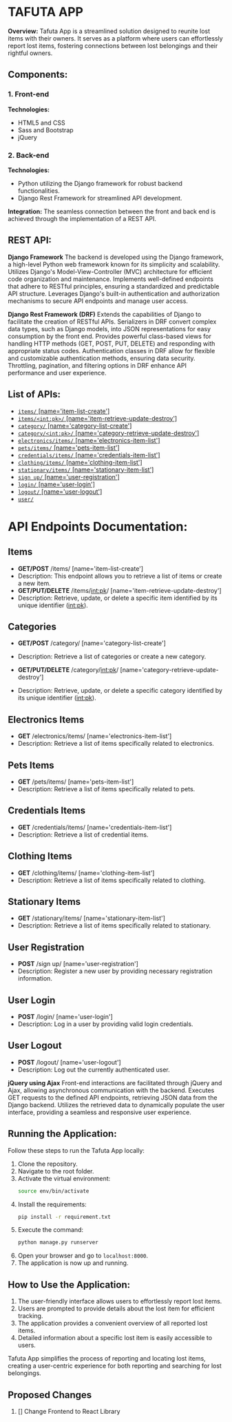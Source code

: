 # TAFUTA APP

**Overview:**
Tafuta App is a streamlined solution designed to reunite lost items with their owners. It serves as a platform where users can effortlessly report lost items, fostering connections between lost belongings and their rightful owners.

## Components:

### 1. Front-end

**Technologies:**
- HTML5 and CSS
- Sass and Bootstrap
- jQuery

### 2. Back-end

**Technologies:**
- Python utilizing the Django framework for robust backend functionalities.
- Django Rest Framework for streamlined API development.

**Integration:**
The seamless connection between the front and back end is achieved through the implementation of a REST API.

## REST API:
**Django Framework**
The backend is developed using the Django framework, a high-level Python web framework known for its simplicity and scalability.
Utilizes Django's Model-View-Controller (MVC) architecture for efficient code organization and maintenance.
Implements well-defined endpoints that adhere to RESTful principles, ensuring a standardized and predictable API structure.
Leverages Django's built-in authentication and authorization mechanisms to secure API endpoints and manage user access.

**Django Rest Framework (DRF)**
Extends the capabilities of Django to facilitate the creation of RESTful APIs.
Serializers in DRF convert complex data types, such as Django models, into JSON representations for easy consumption by the front end.
Provides powerful class-based views for handling HTTP methods (GET, POST, PUT, DELETE) and responding with appropriate status codes.
Authentication classes in DRF allow for flexible and customizable authentication methods, ensuring data security.
Throttling, pagination, and filtering options in DRF enhance API performance and user experience.

## List of APIs:
- [`items/` [name='item-list-create']](#)
- [`items/<int:pk>/` [name='item-retrieve-update-destroy']](#)
- [`category/` [name='category-list-create']](#)
- [`category/<int:pk>/` [name='category-retrieve-update-destroy']](#)
- [`electronics/items/` [name='electronics-item-list']](#)
- [`pets/items/` [name='pets-item-list']](#)
- [`credentials/items/` [name='credentials-item-list']](#)
- [`clothing/items/` [name='clothing-item-list']](#)
- [`stationary/items/` [name='stationary-item-list']](#)
- [`sign up/` [name='user-registration']](#)
- [`login/` [name='user-login']](#)
- [`logout/` [name='user-logout']](#)
- [`user/`](#)



# API Endpoints Documentation:
## Items
- **GET/POST** /items/ [name='item-list-create']
- Description: This endpoint allows you to retrieve a list of items or create a new item.
- **GET/PUT/DELETE** /items/<int:pk>/ [name='item-retrieve-update-destroy']
- Description: Retrieve, update, or delete a specific item identified by its unique identifier (<int:pk>).

## Categories
- **GET/POST** /category/ [name='category-list-create']
- Description: Retrieve a list of categories or create a new category.

- **GET/PUT/DELETE** /category/<int:pk>/ [name='category-retrieve-update-destroy']
- Description: Retrieve, update, or delete a specific category identified by its unique identifier (<int:pk>).

## Electronics Items
- **GET** /electronics/items/ [name='electronics-item-list']
- Description: Retrieve a list of items specifically related to electronics.

## Pets Items
- **GET** /pets/items/ [name='pets-item-list']
- Description: Retrieve a list of items specifically related to pets.

## Credentials Items
- **GET** /credentials/items/ [name='credentials-item-list']
- Description: Retrieve a list of credential items.

## Clothing Items
- **GET** /clothing/items/ [name='clothing-item-list']
- Description: Retrieve a list of items specifically related to clothing.

## Stationary Items
- **GET** /stationary/items/ [name='stationary-item-list']
- Description: Retrieve a list of items specifically related to stationary.

## User Registration
- **POST** /sign up/ [name='user-registration']
- Description: Register a new user by providing necessary registration information.

## User Login
- **POST** /login/ [name='user-login']
- Description: Log in a user by providing valid login credentials.

## User Logout
- **POST** /logout/ [name='user-logout']
- Description: Log out the currently authenticated user.


**jQuery using Ajax**
Front-end interactions are facilitated through jQuery and Ajax, allowing asynchronous communication with the backend.
Executes GET requests to the defined API endpoints, retrieving JSON data from the Django backend.
Utilizes the retrieved data to dynamically populate the user interface, providing a seamless and responsive user experience.

## Running the Application:

Follow these steps to run the Tafuta App locally:

1. Clone the repository.
2. Navigate to the root folder.
3. Activate the virtual environment:
   ```bash
   source env/bin/activate
   ```
4. Install the requirements:
   ```bash
   pip install -r requirement.txt
   ```
5. Execute the command:
   ```bash
   python manage.py runserver
   ```
6. Open your browser and go to `localhost:8000`.
7. The application is now up and running.

## How to Use the Application:

1. The user-friendly interface allows users to effortlessly report lost items.
2. Users are prompted to provide details about the lost item for efficient tracking.
3. The application provides a convenient overview of all reported lost items.
4. Detailed information about a specific lost item is easily accessible to users.

Tafuta App simplifies the process of reporting and locating lost items, creating a user-centric experience for both reporting and searching for lost belongings.

## Proposed Changes
1. [] Change Frontend to React Library 